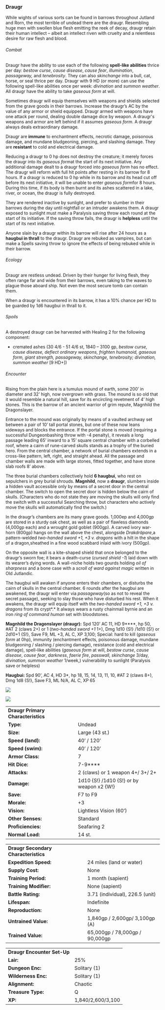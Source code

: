 ### Draugr

While wights of various sorts can be found in barrows throughout Jutland and Rorn, the most terrible of undead there are the draugr. Resembling huge men with swollen blue flesh emitting the reek of decay, draugr retain their human intellect – albeit an intellect riven with cruelty and a relentless desire for raw flesh and blood.

###### Combat

Draugr have the ability to use each of the following **spell-like abilities** thrice per day: *bestow curse*, *cause disease*, *cause fear*, *illumination*, *passageway,* and *tenebrosity*. They can also *skinchange* into a bull, cat, horse, or seal thrice per day. Draugr with 9 HD (or more) can use the following spell-like abilities once per week: *divination* and *summon weather*. All draugr have the ability to take *gaseous form* at will.

Sometimes draugr will equip themselves with weapons and shields selected from the grave goods in their barrows. Increase the draugr’s AC by the value of any armor or shield equipped. Draugr armed with weapons have one attack per round, dealing double damage dice by weapon. A draugr's weapons and armor are left behind if it assumes *gaseous form*. A draugr always deals extraordinary damage.

Draugr are **immune** to enchantment effects, necrotic damage, poisonous damage, and mundane bludgeoning, piercing, and slashing damage. They are **resistant** to cold and electrical damage.

Reducing a draugr to 0 hp does not destroy the creature; it merely forces the draugr into its *gaseous form*at the start of its next initiative. Any additional damage dealt to a draugr forced into *gaseous form* has no effect. The draugr will reform with full hit points after resting in its barrow for 8 hours. If a draugr is reduced to 0 hp while in its barrow and its head cut off before its next initiative, it will be unable to enter *gaseous form*for 8 hours. During this time, if its body is then burnt and its ashes scattered in a lake, river, or ocean, the draugr is fully destroyed.

They are rendered inactive by sunlight, and prefer to slumber in their barrows during the day until nightfall or an intruder awakens them. A draugr exposed to sunlight must make a Paralysis saving throw each round at the start of its initiative. If the saving throw fails, the draugr is **helpless** until the start of its next initiative.

Anyone slain by a draugr within its barrow will rise after 24 hours as a **haugbui in thrall** to the draugr. Draugr are rebuked as vampires, but can make a Spells saving throw to ignore the effects of being rebuked while in their barrow.

###### Ecology

Draugr are restless undead. Driven by their hunger for living flesh, they often range far and wide from their barrows, even taking to the waves to plague those aboard ship. Not even the most secure tomb can contain them.

When a draugr is encountered in its barrow, it has a 10% chance per HD to be guarded by 1d6 haugbui in thrall to it.

###### Spoils

A destroyed draugr can be harvested with Healing 2 for the following component:

* cremated ashes (30 4/6 - 51 4/6 st, 1840 – 3100 gp, *bestow curse, cause disease, deflect ordinary weapons, frighten humanoid, gaseous form, giant strength, passageway, skinchange, tenebrosity; divination, summon weather* [9 HD+])

###### Encounter

Rising from the plain here is a tumulus mound of earth, some 200’ in diameter and 32’ high, now overgrown with grass. The mound is so old that it would resemble a natural hill, save for its encircling revetment of 4’ high stones. This is the barrow of an ancient warrior of grim repute, Magnhild the Dragonslayer.

Entrance to the mound was originally by means of a vaulted archway set between a pair of 10’ tall portal stones, but one of these now leans sideways and blocks the entrance. If the portal stone is moved (requiring a successful Dungeonbashing throw with -4 penalty), it reveals a long passage leading 65’ inward to a 15’ square central chamber with a corbelled roof, where a cairn of rune-carved skulls stands as a trophy of the buried hero. From the central chamber, a network of burial chambers extends in a cross-like pattern, left, right, and straight ahead. All the passage and chamber walls are made with large stones, fitted together, and have stone slab roofs 8’ above.

The three burial chambers collectively hold **6 haugbui**, who rest on sepulchers in grey burial shrouds. **Magnhild**, now a **draugr**, slumbers inside a hidden vault accessible only by means of a secret door in the central chamber. The switch to open the secret door is hidden below the cairn of skulls. (Characters who do not state they are moving the skulls will only find the switch with a successful Searching throw, but characters who actively move the skulls will automatically find the switch.)

In the draugr’s chambers are its many grave goods. 1,000ep and 4,000gp are stored in a sturdy oak chest, as well as a pair of flawless diamonds (4,000gp each) and a wrought gold goblet (900gp). A carved ivory war-horn (800gp) hangs on the wall above the chest, alongside *Drakdräpare*,a pattern-welded *two-handed sword +1, +3 v. dragons* with a hilt in the shape of a dragon,sheathed in a fine wood scabbard inlaid with ivory (500gp).

On the opposite wall is a kite-shaped shield that once belonged to the draugr’s sworn foe; it bears a death-curse (*cursed shield -1*) laid down with its wearer’s dying words. A wall-niche holds two gourds holding *oil of sharpness* and a bone case with a *scroll of ward against magic* written in Old Jutlandic.

The haugbui will awaken if anyone enters their chambers, or disturbs the cairn of skulls in the central chamber. 6 rounds after the haugbui are awakened, the draugr will enter via *passageway*(so as not to reveal the secret passage), seeking to slay those who have disturbed his rest. When it awakens, the draugr will equip itself with the *two-handed sword +1, +3 v. dragons* from its crypt*.* It always wears a rusty chainmail byrnie and an iron *ring of command human* set with bloodstones.

**Magnhild the Dragonslayer (draugr):** Spd 120’ AC 11, HD 9\*\*\*\*, hp 50, #AT 2 (claws 2+) or 1 (*two-handed sword +1* 1+), Dmg 1d10 {S!} /1d10 {S!} or 2d10+1 {S!}, Save F9, ML +3, AL C, XP 3,100; Special: hard to kill (*gaseous form* at 0hp), immunity (enchantment effects, poisonous damage, mundane bludgeoning / slashing / piercing damage), resistance (cold and electrical damage), spell-like abilities (*gaseous form* at will, *bestow curse*, *cause disease*, *cause fear*, *darkness*, *faerie fire*, *passwall, skinchange* 3/day, *divination, summon weather* 1/week,) vulnerability to sunlight (Paralysis save or helpless)

**Haugbui:** Spd 90’, AC 4, HD 3\*, hp 18, 15, 14, 13, 11, 10, #AT 2 (claws 8+), Dmg 1d8 {S!}, Save F3, ML N/A, AL C, XP 65

![](data:image/png;base64...)

![](data:image/png;base64...)

|  |  |
| --- | --- |
| **Draugr Primary Characteristics** | |
| **Type:** | Undead |
| **Size:** | Large (43 st.) |
| **Speed (land):** | 40’ / 120’ |
| **Speed (swim):** | 40’ / 120’ |
| **Armor Class:** | 7 |
| **Hit Dice:** | 7-9\*\*\*\* |
| **Attacks:** | 2 (claws) or 1 weapon 4+/ 3+/ 2+ |
| **Damage:** | 1d10 {S!} /1d10 {S!} or  by weapon x2 {W!} |
| **Save:** | F7 to F9 |
| **Morale:** | +3 |
| **Vision:** | Lightless Vision (60’) |
| **Other Senses:** | Standard |
| **Proficiencies:** | Seafaring 2 |
| **Normal Load:** | 14 st. |

|  |  |
| --- | --- |
| **Draugr Secondary Characteristics** | |
| **Expedition Speed:** | 24 miles (land or water) |
| **Supply Cost:** | None |
| **Training Period:** | 1 month (sapient) |
| **Training Modifier:** | None (sapient) |
| **Battle Rating:** | 3.71 (individual), 226.5 (unit) |
| **Lifespan:** | Indefinite |
| **Reproduction:** | None |
| **Untrained Value:** | 1,840gp / 2,600gp/ 3,100gp (A) |
| **Trained Value:** | 65,000gp / 78,000gp / 90,000gp |

|  |  |
| --- | --- |
| **Draugr Encounter Set-Up** | |
| **Lair:** | 25% |
| **Dungeon Enc:** | Solitary (1) |
| **Wilderness Enc:** | Solitary (1) |
| **Alignment:** | Chaotic |
| **Treasure Type:** | Q |
| **XP:** | 1,840/2,600/3,100 |
